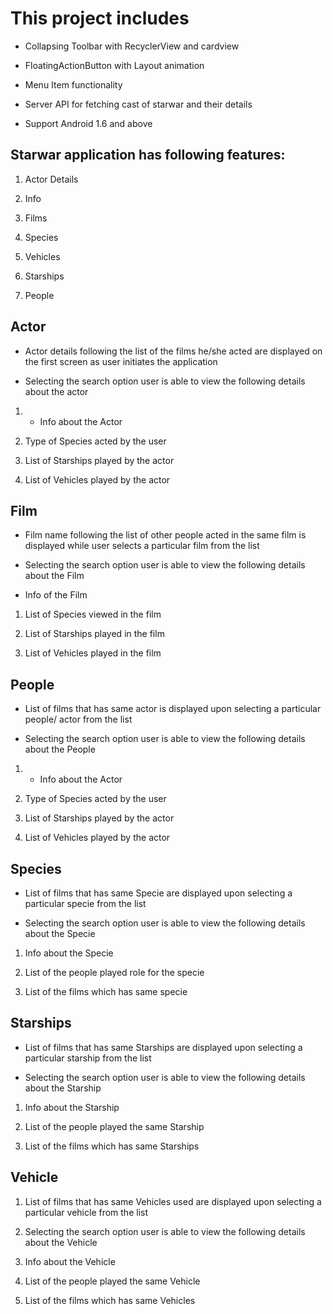 # This project includes

- Collapsing Toolbar with RecyclerView and cardview

- FloatingActionButton with Layout animation

- Menu Item functionality

- Server API for fetching cast of starwar and their details

- Support Android 1.6 and above

## **Starwar application has following features:**

1. Actor Details

1. Info

1. Films

1. Species

1. Vehicles

1. Starships

1. People

## **Actor**

- Actor details following the list of the films he/she acted are displayed on the first screen as user initiates the application

- Selecting the search option user is able to view the following details about the actor

1. - Info about the Actor

1. Type of Species acted by the user

1. List of Starships played by the actor

1. List of Vehicles played by the actor

## **Film**

- Film name following the list of other people acted in the same film is displayed while user selects a particular film from the list

- Selecting the search option user is able to view the following details about the Film
- Info of the Film

1. List of Species viewed in the film

1. List of Starships played in the film

1. List of Vehicles played in the film

## **People**

- List of films that has same actor is displayed upon selecting a particular people/ actor from the list

- Selecting the search option user is able to view the following details about the People

1. - Info about the Actor

1. Type of Species acted by the user

1. List of Starships played by the actor

1. List of Vehicles played by the actor

## **Species**

- List of films that has same Specie are displayed upon selecting a particular specie from the list

- Selecting the search option user is able to view the following details about the Specie

1. Info about the Specie

1. List of the people played role for the specie

1. List of the films which has same specie 

## **Starships**

- List of films that has same Starships are displayed upon selecting a particular starship from the list

- Selecting the search option user is able to view the following details about the Starship

1. Info about the Starship

1. List of the people played the same Starship

1. List of the films which has same Starships

## **Vehicle**

1. List of films that has same Vehicles used are displayed upon selecting a particular vehicle from the list

1. Selecting the search option user is able to view the following details about the Vehicle

1. Info about the Vehicle

1. List of the people played the same Vehicle

1. List of the films which has same Vehicles
